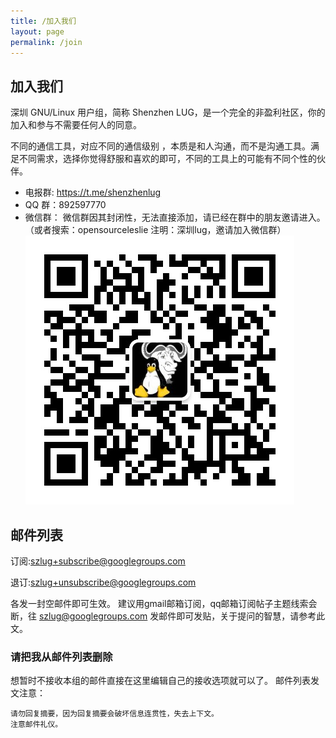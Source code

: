 ```yaml
---
title: /加入我们
layout: page
permalink: /join
---
```


## 加入我们     
深圳 GNU/Linux 用户组，简称 Shenzhen LUG，是一个完全的非盈利社区，你的加入和参与不需要任何人的同意。

不同的通信工具，对应不同的通信级别 ，本质是和人沟通，而不是沟通工具。满足不同需求，选择你觉得舒服和喜欢的即可，不同的工具上的可能有不同个性的伙伴。

 - 电报群: https://t.me/shenzhenlug
 - QQ 群：892597770
 - 微信群： 微信群因其封闭性，无法直接添加，请已经在群中的朋友邀请进入。（或者搜索：opensourceleslie 注明：深圳lug，邀请加入微信群）
 ![](./assets/wechat-qrcode-opensourceleslie.jpg)
 
 ## 邮件列表
订阅:szlug+subscribe@googlegroups.com

退订:szlug+unsubscribe@googlegroups.com

各发一封空邮件即可生效。 建议用gmail邮箱订阅，qq邮箱订阅帖子主题线索会断，往 szlug@googlegroups.com 发邮件即可发贴，关于提问的智慧，请参考此文。

### 请把我从邮件列表删除

想暂时不接收本组的邮件直接在这里编辑自己的接收选项就可以了。
邮件列表发文注意：
>
    请勿回复摘要，因为回复摘要会破坏信息连贯性，失去上下文。
    注意邮件礼仪。
